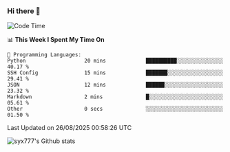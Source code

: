 ### Hi there 👋

<!--
**syx777/syx777** is a ✨ _special_ ✨ repository because its `README.md` (this file) appears on your GitHub profile.

Here are some ideas to get you started:

- 🔭 I’m currently working on ...
- 🌱 I’m currently learning ...
- 👯 I’m looking to collaborate on ...
- 🤔 I’m looking for help with ...
- 💬 Ask me about ...
- 📫 How to reach me: ...
- 😄 Pronouns: ...
- ⚡ Fun fact: ...
-->
<!--START_SECTION:waka-->
![Code Time](http://img.shields.io/badge/Code%20Time-378%20hrs%2052%20mins-blue)

📊 **This Week I Spent My Time On** 

```text
💬 Programming Languages: 
Python                   20 mins             ██████████░░░░░░░░░░░░░░░   40.17 % 
SSH Config               15 mins             ███████░░░░░░░░░░░░░░░░░░   29.41 % 
JSON                     12 mins             ██████░░░░░░░░░░░░░░░░░░░   23.32 % 
Markdown                 2 mins              █░░░░░░░░░░░░░░░░░░░░░░░░   05.61 % 
Other                    0 secs              ░░░░░░░░░░░░░░░░░░░░░░░░░   01.50 % 
```


 Last Updated on 26/08/2025 00:58:26 UTC
<!--END_SECTION:waka-->

![syx777's Github stats](https://github-readme-stats-syx777.vercel.app/api?username=syx777&show_icons=true&count_private=true)
